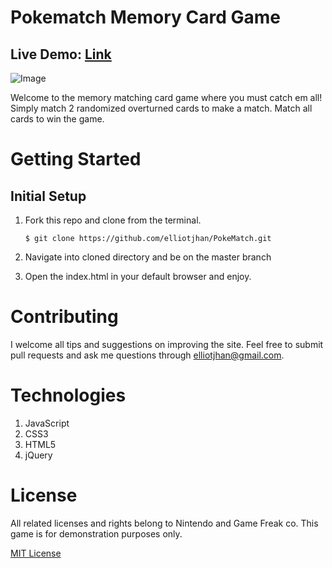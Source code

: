 # Pokematch Memory Card Game
## Live Demo: [Link](https://pokematch.elliotjhan.com)

![Image](pokematch.gif)

Welcome to the memory matching card game where you must catch em all! 
Simply match 2 randomized overturned cards to make a match.
Match all cards to win the game. 

# Getting Started

## Initial Setup

1. Fork this repo and clone from the terminal. 

       $ git clone https://github.com/elliotjhan/PokeMatch.git

2. Navigate into cloned directory and be on the master branch

3. Open the index.html in your default browser and enjoy. 

# Contributing

I welcome all tips and suggestions on improving the site. 
Feel free to submit pull requests and ask me questions through elliotjhan@gmail.com.

# Technologies

1. JavaScript
2. CSS3
3. HTML5
4. jQuery

# License

All related licenses and rights belong to Nintendo and Game Freak co. 
This game is for demonstration purposes only. 

[MIT License](https://opensource.org/licenses/mit-license.php)
